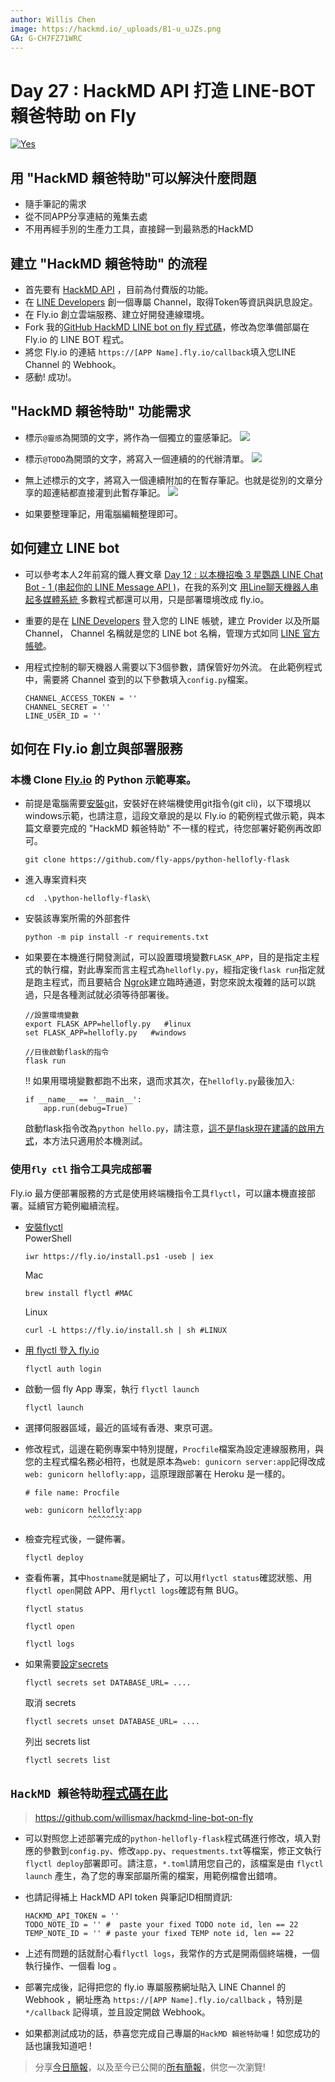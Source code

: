 ```yaml
---
author: Willis Chen
image: https://hackmd.io/_uploads/B1-u_uJZs.png
GA: G-CH7FZ71WRC
---
```


# Day 27 : HackMD API 打造 LINE-BOT 賴爸特助 on Fly

[![Yes](https://img.youtube.com/vi/IXEn4PCr5P4/0.jpg)](https://www.youtube.com/watch?v=IXEn4PCr5P4)


## 用 "HackMD 賴爸特助"可以解決什麼問題
- 隨手筆記的需求
- 從不同APP分享連結的蒐集去處
- 不用再經手別的生產力工具，直接歸一到最熟悉的HackMD


## 建立 "HackMD 賴爸特助" 的流程
- 首先要有 [HackMD API](https://hackmd.io/@hackmd-api/developer-portal) ，目前為付費版的功能。
- 在 [LINE Developers](https://developers.line.biz/zh-hant/) 創一個專屬 Channel，取得Token等資訊與訊息設定。
- 在 Fly.io 創立雲端服務、建立好開發連線環境。
- Fork 我的[GitHub HackMD LINE bot on fly 程式碼](https://github.com/willismax/hackmd-line-bot-on-fly)，修改為您準備部屬在 Fly.io 的 LINE BOT 程式。
- 將您 Fly.io 的連結 `https://[APP Name].fly.io/callback`填入您LINE Channel 的 Webhook。
- 感動! 成功!。


## "HackMD 賴爸特助" 功能需求
- 標示`@靈感`為開頭的文字，將作為一個獨立的靈感筆記。
  ![](https://hackmd.io/_uploads/r1Vo7wRzo.png)

- 標示`@TODO`為開頭的文字，將寫入一個連續的的代辦清單。
  ![](https://hackmd.io/_uploads/HJHbEDAfo.png)

- 無上述標示的文字，將寫入一個連續附加的在暫存筆記。也就是從別的文章分享的超連結都直接灌到此暫存筆記。
  ![](https://hackmd.io/_uploads/HJbQNvRzi.png)

- 如果要整理筆記，用電腦編輯整理即可。



## 如何建立 LINE bot 
- 可以參考本人2年前寫的鐵人賽文章 [Day 12 : 以本機招喚 3 星鸚鵡 LINE Chat Bot - 1 (串起你的 LINE Message API )](https://ithelp.ithome.com.tw/articles/10234877)，在我的系列文 [用Line聊天機器人串起多媒體系統 ](https://ithelp.ithome.com.tw/users/20121130/ironman/3131) 多數程式都還可以用，只是部署環境改成 fly.io。

- 重要的是在 [LINE Developers](https://developers.line.biz/zh-hant/)
 登入您的 LINE 帳號，建立 Provider 以及所屬 Channel， Channel 名稱就是您的 LINE bot 名稱，管理方式如同 [LINE 官方帳號](https://tw.linebiz.com/login/)。

- 用程式控制的聊天機器人需要以下3個參數，請保管好勿外流。
  在此範例程式中，需要將 Channel 查到的以下參數填入`config.py`檔案。
    ```
    CHANNEL_ACCESS_TOKEN = ''
    CHANNEL_SECRET = ''
    LINE_USER_ID = ''
    ```

## 如何在 Fly.io 創立與部署服務

### 本機 Clone [Fly.io](http://fly.io/) 的 Python 示範專案。

-   前提是電腦需要[安裝git](https://git-scm.com/downloads)，安裝好在終端機使用git指令(git cli)，以下環境以windows示範，也請注意，這段文章說的是以 Fly.io 的範例程式做示範，與本篇文章要完成的 "HackMD 賴爸特助" 不一樣的程式，待您部署好範例再改即可。
    ```
    git clone https://github.com/fly-apps/python-hellofly-flask
    ```
    
-   進入專案資料夾
    
    ```
    cd  .\python-hellofly-flask\
    ```
    
-   安裝該專案所需的外部套件
    ```
    python -m pip install -r requirements.txt
    ```
    
-   如果要在本機進行開發測試，可以設置環境變數`FLASK_APP`，目的是指定主程式的執行檔，對此專案而言主程式為`hellofly.py`，經指定後`flask run`指定就是跑主程式，而且要結合 [Ngrok](https://ngrok.com/)建立臨時通道，對您來說太複雜的話可以跳過，只是各種測試就必須等待部署後。
    
    ```
    //設置環境變數
    export FLASK_APP=hellofly.py   #linux
    set FLASK_APP=hellofly.py   #windows
    ```
    
    ```
    //日後啟動flask的指令
    flask run
    ```
    
    !! 如果用環境變數都跑不出來，退而求其次，在`hellofly.py`最後加入:
    
    ```
    if __name__ == '__main__':
        app.run(debug=True)
    ```
    
    啟動flask指令改為`python hello.py`，請注意，[這不是flask現在建議的啟用方式](https://www.maxlist.xyz/2020/04/30/flask-helloworld/)，本方法只適用於本機測試。

### 使用`fly ctl` 指令工具完成部署

Fly.io 最方便部署服務的方式是使用終端機指令工具`flyctl`，可以讓本機直接部署。延續官方範例繼續流程。

-   [安裝flyctl](https://fly.io/docs/getting-started/installing-flyctl/)  
    PowerShell
    
    ```
    iwr https://fly.io/install.ps1 -useb | iex
    ```
    Mac
    ```
    brew install flyctl #MAC
    ```
    
    Linux
    
    ```
    curl -L https://fly.io/install.sh | sh #LINUX
    ```
    
-   [用 flyctl 登入 fly.io](https://fly.io/docs/getting-started/log-in-to-fly/)
    
    ```
    flyctl auth login
    ```
    
-   啟動一個 fly App 專案，執行 `flyctl launch`
    
    ```
    flyctl launch
    ```
    
-   選擇伺服器區域，最近的區域有香港、東京可選。
    
-   修改程式，這邊在範例專案中特別提醒，`Procfile`檔案為設定連線服務用，與您的主程式檔名務必相符，也就是原本為`web: gunicorn server:app`記得改成`web: gunicorn hellofly:app`，這原理跟部署在 Heroku 是一樣的。
    
    ```
    # file name: Procfile
    
    web: gunicorn hellofly:app  
                  ^^^^^^^^
    ```
    
-   檢查完程式後，一鍵佈署。
    ```
    flyctl deploy
    ```
    
-   查看佈署，其中`hostname`就是網址了，可以用`flyctl status`確認狀態、用`flyctl open`開啟 APP、用`flyctl logs`確認有無 BUG。
    
    ```
    flyctl status    
    ```
    ```
    flyctl open
    ```
    ```
    flyctl logs
    ```
    
-   如果需要[設定secrets](https://fly.io/docs/reference/secrets/)
    
    ```
    flyctl secrets set DATABASE_URL= ....
    ```
    
    取消 secrets
    
    ```
    flyctl secrets unset DATABASE_URL= ....
    ```
    
    列出 secrets list
    
    ```
    flyctl secrets list
    ```


## `HackMD 賴爸特助`[程式碼在此](https://github.com/willismax/hackmd-line-bot-on-fly)
>https://github.com/willismax/hackmd-line-bot-on-fly
- 可以對照您上述部署完成的`python-hellofly-flask`程式碼進行修改，填入對應的參數到`config.py`、修改`app.py`、`requestments.txt`等檔案，修正文執行`flyctl deploy`部署即可。請注意，`*.toml`請用您自己的，該檔案是由 `flyctl launch` 產生，為了您的專案部屬所需的檔案，用範例檔會出錯唷。
- 也請記得補上 HackMD API token 與筆記ID相關資訊:
    ```
    HACKMD_API_TOKEN = ''
    TODO_NOTE_ID = '' #  paste your fixed TODO note id, len == 22
    TEMP_NOTE_ID = '' # paste your fixed TEMP note id, len == 22
    ```

- 上述有問題的話就耐心看`flyctl logs`，我常作的方式是開兩個終端機，一個執行操作、一個看 log 。

- 部署完成後，記得把您的 fly.io 專屬服務網址貼入 LINE Channel 的 Webhook ，網址應為 `https://[APP Name].fly.io/callback` ，特別是 `*/callback` 記得填，並且設定開啟 Webhook。
- 如果都測試成功的話，恭喜您完成自己專屬的`HackMD 賴爸特助囉` ! 如您成功的話也讓我知道吧 !

> 分享[今日簡報](https://hackmd.io/@wiimax/intro-hackmd-27)，以及至今已公開的[所有簡報](https://hackmd.io/@wiimax/intro-hackmd-slides)，供您一次瀏覽!